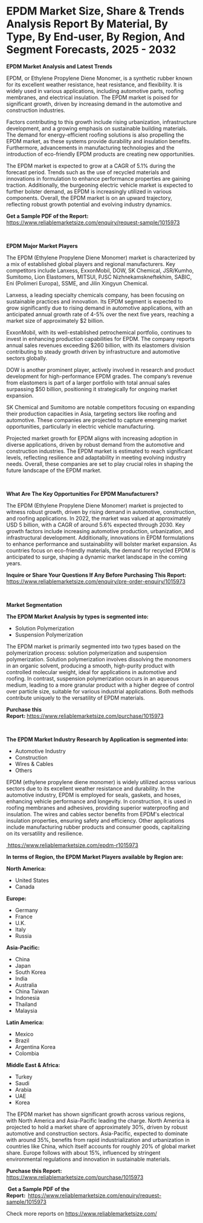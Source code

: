 <p><h1>EPDM Market Size, Share & Trends Analysis Report By Material, By Type, By End-user, By Region, And Segment Forecasts, 2025 - 2032</h1></p><p><strong>EPDM Market Analysis and Latest Trends</strong></p>
<p><p>EPDM, or Ethylene Propylene Diene Monomer, is a synthetic rubber known for its excellent weather resistance, heat resistance, and flexibility. It is widely used in various applications, including automotive parts, roofing membranes, and electrical insulation. The EPDM market is poised for significant growth, driven by increasing demand in the automotive and construction industries. </p><p>Factors contributing to this growth include rising urbanization, infrastructure development, and a growing emphasis on sustainable building materials. The demand for energy-efficient roofing solutions is also propelling the EPDM market, as these systems provide durability and insulation benefits. Furthermore, advancements in manufacturing technologies and the introduction of eco-friendly EPDM products are creating new opportunities.</p><p>The EPDM market is expected to grow at a CAGR of 5.1% during the forecast period. Trends such as the use of recycled materials and innovations in formulation to enhance performance properties are gaining traction. Additionally, the burgeoning electric vehicle market is expected to further bolster demand, as EPDM is increasingly utilized in various components. Overall, the EPDM market is on an upward trajectory, reflecting robust growth potential and evolving industry dynamics.</p></p>
<p><strong>Get a Sample PDF of the Report:&nbsp;</strong> <a href="https://www.reliablemarketsize.com/enquiry/request-sample/1015973?utm_campaign=2253&utm_medium=2&utm_source=Github&utm_content=ia&utm_term=01022025&utm_id=epdm">https://www.reliablemarketsize.com/enquiry/request-sample/1015973</a></p>
<p>&nbsp;</p>
<p><strong>EPDM Major Market Players</strong></p>
<p><p>The EPDM (Ethylene Propylene Diene Monomer) market is characterized by a mix of established global players and regional manufacturers. Key competitors include Lanxess, ExxonMobil, DOW, SK Chemical, JSR/Kumho, Sumitomo, Lion Elastomers, MITSUI, PJSC Nizhnekamskneftekhim, SABIC, Eni (Polimeri Europa), SSME, and Jilin Xingyun Chemical.</p><p>Lanxess, a leading specialty chemicals company, has been focusing on sustainable practices and innovation. Its EPDM segment is expected to grow significantly due to rising demand in automotive applications, with an anticipated annual growth rate of 4-5% over the next five years, reaching a market size of approximately $2 billion.</p><p>ExxonMobil, with its well-established petrochemical portfolio, continues to invest in enhancing production capabilities for EPDM. The company reports annual sales revenues exceeding $260 billion, with its elastomers division contributing to steady growth driven by infrastructure and automotive sectors globally.</p><p>DOW is another prominent player, actively involved in research and product development for high-performance EPDM grades. The company’s revenue from elastomers is part of a larger portfolio with total annual sales surpassing $50 billion, positioning it strategically for ongoing market expansion.</p><p>SK Chemical and Sumitomo are notable competitors focusing on expanding their production capacities in Asia, targeting sectors like roofing and automotive. These companies are projected to capture emerging market opportunities, particularly in electric vehicle manufacturing.</p><p>Projected market growth for EPDM aligns with increasing adoption in diverse applications, driven by robust demand from the automotive and construction industries. The EPDM market is estimated to reach significant levels, reflecting resilience and adaptability in meeting evolving industry needs. Overall, these companies are set to play crucial roles in shaping the future landscape of the EPDM market.</p></p>
<p>&nbsp;</p>
<p><strong>What Are The Key Opportunities For EPDM Manufacturers?</strong></p>
<p><p>The EPDM (Ethylene Propylene Diene Monomer) market is projected to witness robust growth, driven by rising demand in automotive, construction, and roofing applications. In 2022, the market was valued at approximately USD 5 billion, with a CAGR of around 5.6% expected through 2030. Key growth factors include increasing automotive production, urbanization, and infrastructural development. Additionally, innovations in EPDM formulations to enhance performance and sustainability will bolster market expansion. As countries focus on eco-friendly materials, the demand for recycled EPDM is anticipated to surge, shaping a dynamic market landscape in the coming years.</p></p>
<p><strong>Inquire or Share Your Questions If Any Before Purchasing This Report:</strong> <a href="https://www.reliablemarketsize.com/enquiry/pre-order-enquiry/1015973?utm_campaign=2253&utm_medium=2&utm_source=Github&utm_content=ia&utm_term=01022025&utm_id=epdm">https://www.reliablemarketsize.com/enquiry/pre-order-enquiry/1015973</a></p>
<p>&nbsp;</p>
<p><strong>Market Segmentation</strong></p>
<p><strong>The EPDM Market Analysis by types is segmented into:</strong></p>
<p><ul><li>Solution Polymerization</li><li>Suspension Polymerization</li></ul></p>
<p><p>The EPDM market is primarily segmented into two types based on the polymerization process: solution polymerization and suspension polymerization. Solution polymerization involves dissolving the monomers in an organic solvent, producing a smooth, high-purity product with controlled molecular weight, ideal for applications in automotive and roofing. In contrast, suspension polymerization occurs in an aqueous medium, leading to a more granular product with a higher degree of control over particle size, suitable for various industrial applications. Both methods contribute uniquely to the versatility of EPDM materials.</p></p>
<p><strong>Purchase this Report:&nbsp;</strong><a href="https://www.reliablemarketsize.com/purchase/1015973?utm_campaign=2253&utm_medium=2&utm_source=Github&utm_content=ia&utm_term=01022025&utm_id=epdm">https://www.reliablemarketsize.com/purchase/1015973</a></p>
<p>&nbsp;</p>
<p><strong>The EPDM Market Industry Research by Application is segmented into:</strong></p>
<p><ul><li>Automotive Industry</li><li>Construction</li><li>Wires & Cables</li><li>Others</li></ul></p>
<p><p>EPDM (ethylene propylene diene monomer) is widely utilized across various sectors due to its excellent weather resistance and durability. In the automotive industry, EPDM is employed for seals, gaskets, and hoses, enhancing vehicle performance and longevity. In construction, it is used in roofing membranes and adhesives, providing superior waterproofing and insulation. The wires and cables sector benefits from EPDM's electrical insulation properties, ensuring safety and efficiency. Other applications include manufacturing rubber products and consumer goods, capitalizing on its versatility and resilience.</p></p>
<p><a href="https://www.reliablemarketsize.com/epdm-r1015973?utm_campaign=2253&utm_medium=2&utm_source=Github&utm_content=ia&utm_term=01022025&utm_id=epdm">&nbsp;https://www.reliablemarketsize.com/epdm-r1015973</a></p>
<p><strong>In terms of Region, the EPDM Market Players available by Region are:</strong></p>
<p>
    <p> <strong> North America: </strong>
        <ul>
            <li>United States</li>
            <li>Canada</li>
        </ul>
        </p> 
    <p> <strong> Europe: </strong>
        <ul>
            <li>Germany</li>
            <li>France</li>
            <li>U.K.</li>
            <li>Italy</li>
            <li>Russia</li>
        </ul>
        </p> 
    <p> <strong> Asia-Pacific: </strong>
        <ul>
            <li>China</li>
            <li>Japan</li>
            <li>South Korea</li>
            <li>India</li>
            <li>Australia</li>
            <li>China Taiwan</li>
            <li>Indonesia</li>
            <li>Thailand</li>
            <li>Malaysia</li>
        </ul>
        </p> 
    <p> <strong> Latin America: </strong>
        <ul>
            <li>Mexico</li>
            <li>Brazil</li>
            <li>Argentina Korea</li>
            <li>Colombia</li>
        </ul>
        </p> 
    <p> <strong> Middle East & Africa: </strong>
        <ul>
            <li>Turkey</li>
            <li>Saudi</li>
            <li>Arabia</li>
            <li>UAE</li>
            <li>Korea</li>
        </ul>
    </p>
    </p>
<p><p>The EPDM market has shown significant growth across various regions, with North America and Asia-Pacific leading the charge. North America is projected to hold a market share of approximately 30%, driven by robust automotive and construction sectors. Asia-Pacific, expected to dominate with around 35%, benefits from rapid industrialization and urbanization in countries like China, which itself accounts for roughly 20% of global market share. Europe follows with about 15%, influenced by stringent environmental regulations and innovation in sustainable materials.</p></p>
<p><strong>Purchase this Report: </strong><a href="https://www.reliablemarketsize.com/purchase/1015973?utm_campaign=2253&utm_medium=2&utm_source=Github&utm_content=ia&utm_term=01022025&utm_id=epdm">https://www.reliablemarketsize.com/purchase/1015973</a></p>
<p>&nbsp;<strong>Get a Sample PDF of the Report:&nbsp;&nbsp;</strong><a href="https://www.reliablemarketsize.com/enquiry/request-sample/1015973?utm_campaign=2253&utm_medium=2&utm_source=Github&utm_content=ia&utm_term=01022025&utm_id=epdm">https://www.reliablemarketsize.com/enquiry/request-sample/1015973</a></p>
<p><strong></strong></p>
<p>Check more reports on <a href="https://www.reliablemarketsize.com/?utm_campaign=2253&utm_medium=2&utm_source=Github&utm_content=ia&utm_term=01022025&utm_id=epdm">https://www.reliablemarketsize.com/</a></p>